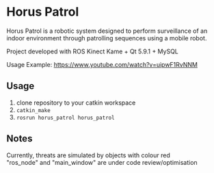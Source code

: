 # Horus Patrol
Horus Patrol is a robotic system designed to perform surveillance of an indoor environment through patrolling sequences using a mobile robot.  

Project developed with ROS Kinect Kame + Qt 5.9.1 + MySQL  

Usage Example: https://www.youtube.com/watch?v=uipwF1RvNNM  

  
## Usage
1. clone repository to your catkin workspace<br/>
2. `catkin_make`<br/>
3. `rosrun horus_patrol horus_patrol`  
  
## Notes
Currently, threats are simulated by objects with colour red<br/>
"ros_node" and "main_window" are under code review/optimisation

